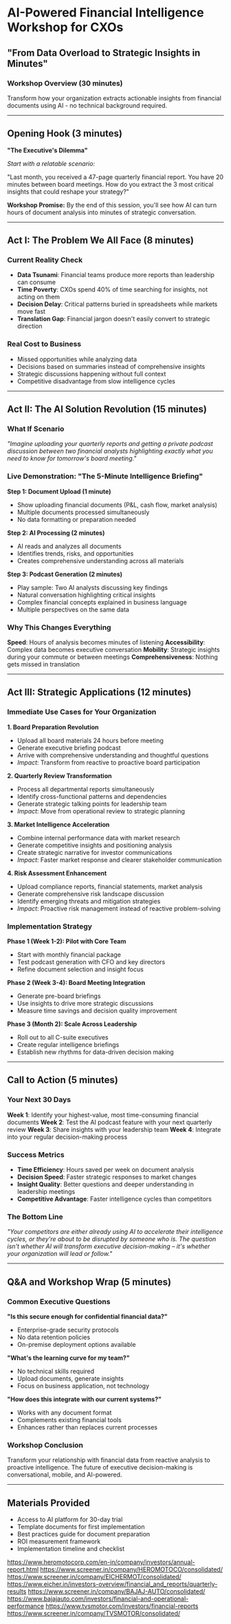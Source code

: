 # AI-Powered Financial Intelligence Workshop for CXOs
## "From Data Overload to Strategic Insights in Minutes"

### Workshop Overview (30 minutes)
Transform how your organization extracts actionable insights from financial documents using AI - no technical background required.

---

## Opening Hook (3 minutes)

**"The Executive's Dilemma"**

*Start with a relatable scenario:*

"Last month, you received a 47-page quarterly financial report. You have 20 minutes between board meetings. How do you extract the 3 most critical insights that could reshape your strategy?"

**Workshop Promise:**
By the end of this session, you'll see how AI can turn hours of document analysis into minutes of strategic conversation.

---

## Act I: The Problem We All Face (8 minutes)

### Current Reality Check
- **Data Tsunami**: Financial teams produce more reports than leadership can consume
- **Time Poverty**: CXOs spend 40% of time searching for insights, not acting on them
- **Decision Delay**: Critical patterns buried in spreadsheets while markets move fast
- **Translation Gap**: Financial jargon doesn't easily convert to strategic direction

### Real Cost to Business
- Missed opportunities while analyzing data
- Decisions based on summaries instead of comprehensive insights
- Strategic discussions happening without full context
- Competitive disadvantage from slow intelligence cycles

---

## Act II: The AI Solution Revolution (15 minutes)

### What If Scenario
*"Imagine uploading your quarterly reports and getting a private podcast discussion between two financial analysts highlighting exactly what you need to know for tomorrow's board meeting."*

### Live Demonstration: "The 5-Minute Intelligence Briefing"

**Step 1: Document Upload (1 minute)**
- Show uploading financial documents (P&L, cash flow, market analysis)
- Multiple documents processed simultaneously
- No data formatting or preparation needed

**Step 2: AI Processing (2 minutes)**
- AI reads and analyzes all documents
- Identifies trends, risks, and opportunities
- Creates comprehensive understanding across all materials

**Step 3: Podcast Generation (2 minutes)**
- Play sample: Two AI analysts discussing key findings
- Natural conversation highlighting critical insights
- Complex financial concepts explained in business language
- Multiple perspectives on the same data

### Why This Changes Everything

**Speed**: Hours of analysis becomes minutes of listening
**Accessibility**: Complex data becomes executive conversation
**Mobility**: Strategic insights during your commute or between meetings
**Comprehensiveness**: Nothing gets missed in translation

---

## Act III: Strategic Applications (12 minutes)

### Immediate Use Cases for Your Organization

**1. Board Preparation Revolution**
- Upload all board materials 24 hours before meeting
- Generate executive briefing podcast
- Arrive with comprehensive understanding and thoughtful questions
- *Impact*: Transform from reactive to proactive board participation

**2. Quarterly Review Transformation**
- Process all departmental reports simultaneously
- Identify cross-functional patterns and dependencies
- Generate strategic talking points for leadership team
- *Impact*: Move from operational review to strategic planning

**3. Market Intelligence Acceleration**
- Combine internal performance data with market research
- Generate competitive insights and positioning analysis
- Create strategic narrative for investor communications
- *Impact*: Faster market response and clearer stakeholder communication

**4. Risk Assessment Enhancement**
- Upload compliance reports, financial statements, market analysis
- Generate comprehensive risk landscape discussion
- Identify emerging threats and mitigation strategies
- *Impact*: Proactive risk management instead of reactive problem-solving

### Implementation Strategy

**Phase 1 (Week 1-2): Pilot with Core Team**
- Start with monthly financial package
- Test podcast generation with CFO and key directors
- Refine document selection and insight focus

**Phase 2 (Week 3-4): Board Meeting Integration**
- Generate pre-board briefings
- Use insights to drive more strategic discussions
- Measure time savings and decision quality improvement

**Phase 3 (Month 2): Scale Across Leadership**
- Roll out to all C-suite executives
- Create regular intelligence briefings
- Establish new rhythms for data-driven decision making

---

## Call to Action (5 minutes)

### Your Next 30 Days

**Week 1**: Identify your highest-value, most time-consuming financial documents
**Week 2**: Test the AI podcast feature with your next quarterly review
**Week 3**: Share insights with your leadership team
**Week 4**: Integrate into your regular decision-making process

### Success Metrics
- **Time Efficiency**: Hours saved per week on document analysis
- **Decision Speed**: Faster strategic responses to market changes
- **Insight Quality**: Better questions and deeper understanding in leadership meetings
- **Competitive Advantage**: Faster intelligence cycles than competitors

### The Bottom Line
*"Your competitors are either already using AI to accelerate their intelligence cycles, or they're about to be disrupted by someone who is. The question isn't whether AI will transform executive decision-making – it's whether your organization will lead or follow."*

---

## Q&A and Workshop Wrap (5 minutes)

### Common Executive Questions

**"Is this secure enough for confidential financial data?"**
- Enterprise-grade security protocols
- No data retention policies
- On-premise deployment options available

**"What's the learning curve for my team?"**
- No technical skills required
- Upload documents, generate insights
- Focus on business application, not technology

**"How does this integrate with our current systems?"**
- Works with any document format
- Complements existing financial tools
- Enhances rather than replaces current processes

### Workshop Conclusion
Transform your relationship with financial data from reactive analysis to proactive intelligence. The future of executive decision-making is conversational, mobile, and AI-powered.

---

## Materials Provided
- Access to AI platform for 30-day trial
- Template documents for first implementation
- Best practices guide for document preparation
- ROI measurement framework
- Implementation timeline and checklist



https://www.heromotocorp.com/en-in/company/investors/annual-report.html
https://www.screener.in/company/HEROMOTOCO/consolidated/
https://www.screener.in/company/EICHERMOT/consolidated/
https://www.eicher.in/investors-overview/financial_and_reports/quarterly-results
https://www.screener.in/company/BAJAJ-AUTO/consolidated/
https://www.bajajauto.com/investors/financial-and-operational-performance
https://www.tvsmotor.com/investors/financial-reports
https://www.screener.in/company/TVSMOTOR/consolidated/
